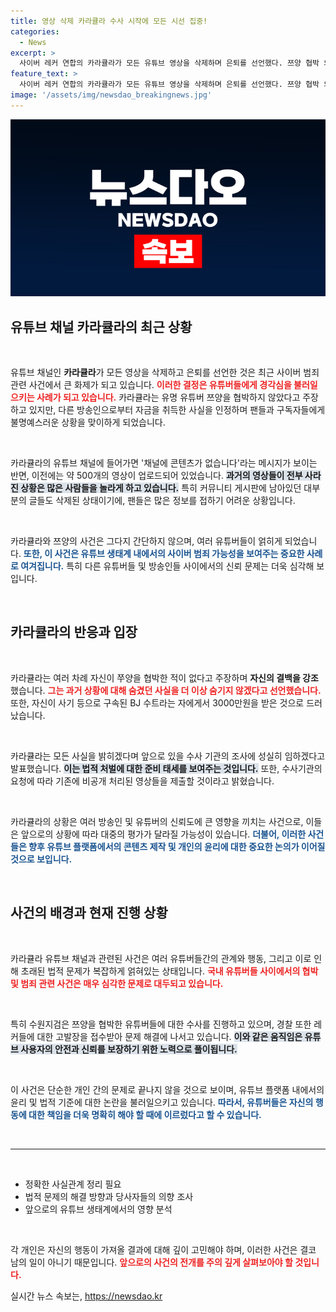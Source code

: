 ```yaml
---
title: 영상 삭제 카라큘라 수사 시작에 모든 시선 집중!
categories:
  - News
excerpt: >
  사이버 레커 연합의 카라큘라가 모든 유튜브 영상을 삭제하며 은퇴를 선언했다. 쯔양 협박 의혹은 부인했지만, 다른 방송인에게 자금을 받은 사실을 인정했다. 수사기관의 조사 속 카라큘라는 모든 진실을 드러내겠다고 밝혔다. 클릭하고 더 많은 이야기를 확인하세요!
feature_text: >
  사이버 레커 연합의 카라큘라가 모든 유튜브 영상을 삭제하며 은퇴를 선언했다. 쯔양 협박 의혹은 부인했지만, 다른 방송인에게 자금을 받은 사실을 인정했다. 수사기관의 조사 속 카라큘라는 모든 진실을 드러내겠다고 밝혔다. 클릭하고 더 많은 이야기를 확인하세요!
image: '/assets/img/newsdao_breakingnews.jpg'
---
```


<p><img src="/assets/img/newsdao_breakingnews.jpg" alt="flaretime 속보" /></p>

<h2 data-ke-size="size26">유튜브 채널 카라큘라의 최근 상황</h2>

<p data-ke-size="size16">&nbsp;</p>

<p>유튜브 채널인 <strong>카라큘라</strong>가 모든 영상을 삭제하고 은퇴를 선언한 것은 최근 사이버 범죄 관련 사건에서 큰 화제가 되고 있습니다. <b><span style="color: #ee2323;">이러한 결정은 유튜버들에게 경각심을 불러일으키는 사례가 되고 있습니다.</span></b> 카라큘라는 유명 유튜버 쯔양을 협박하지 않았다고 주장하고 있지만, 다른 방송인으로부터 자금을 취득한 사실을 인정하며 팬들과 구독자들에게 불명예스러운 상황을 맞이하게 되었습니다.</p>

<p data-ke-size="size16">&nbsp;</p>

<p>카라큘라의 유튜브 채널에 들어가면 '채널에 콘텐츠가 없습니다'라는 메시지가 보이는 반면, 이전에는 약 500개의 영상이 업로드되어 있었습니다. <b><span style="background-color: #21538527;">과거의 영상들이 전부 사라진 상황은 많은 사람들을 놀라게 하고 있습니다.</span></b> 특히 커뮤니티 게시판에 남아있던 대부분의 글들도 삭제된 상태이기에, 팬들은 많은 정보를 접하기 어려운 상황입니다. </p>

<p data-ke-size="size16">&nbsp;</p>

<p>카라큘라와 쯔양의 사건은 그다지 간단하지 않으며, 여러 유튜버들이 얽히게 되었습니다. <b><span style="color: #1a5490;">또한, 이 사건은 유튜브 생태계 내에서의 사이버 범죄 가능성을 보여주는 중요한 사례로 여겨집니다.</span></b> 특히 다른 유튜버들 및 방송인들 사이에서의 신뢰 문제는 더욱 심각해 보입니다.</p>

<p data-ke-size="size16">&nbsp;</p>

<h2 data-ke-size="size26">카라큘라의 반응과 입장</h2>

<p data-ke-size="size16">&nbsp;</p>

<p>카라큘라는 여러 차례 자신이 쭈양을 협박한 적이 없다고 주장하며 <strong>자신의 결백을 강조</strong>했습니다. <b><span style="color: #ee2323;">그는 과거 상황에 대해 숨겼던 사실을 더 이상 숨기지 않겠다고 선언했습니다.</span></b> 또한, 자신이 사기 등으로 구속된 BJ 수트라는 자에게서 3000만원을 받은 것으로 드러났습니다.</p>

<p data-ke-size="size16">&nbsp;</p>

<p>카라큘라는 모든 사실을 밝히겠다며 앞으로 있을 수사 기관의 조사에 성실히 임하겠다고 발표했습니다. <b><span style="background-color: #21538527;">이는 법적 처벌에 대한 준비 태세를 보여주는 것입니다.</span></b> 또한, 수사기관의 요청에 따라 기존에 비공개 처리된 영상들을 제출할 것이라고 밝혔습니다.</p>

<p data-ke-size="size16">&nbsp;</p>

<p>카라큘라의 상황은 여러 방송인 및 유튜버의 신뢰도에 큰 영향을 끼치는 사건으로, 이들은 앞으로의 상황에 따라 대중의 평가가 달라질 가능성이 있습니다. <b><span style="color: #1a5490;">더불어, 이러한 사건들은 향후 유튜브 플랫폼에서의 콘텐츠 제작 및 개인의 윤리에 대한 중요한 논의가 이어질 것으로 보입니다.</span></b></p>

<p data-ke-size="size16">&nbsp;</p>

<h2 data-ke-size="size26">사건의 배경과 현재 진행 상황</h2>

<p data-ke-size="size16">&nbsp;</p>

<p>카라큘라 유튜브 채널과 관련된 사건은 여러 유튜버들간의 관계와 행동, 그리고 이로 인해 초래된 법적 문제가 복잡하게 얽혀있는 상태입니다. <b><span style="color: #ee2323;">국내 유튜버들 사이에서의 협박 및 범죄 관련 사건은 매우 심각한 문제로 대두되고 있습니다.</span></b> </p>

<p data-ke-size="size16">&nbsp;</p>

<p>특히 수원지검은 쯔양을 협박한 유튜버들에 대한 수사를 진행하고 있으며, 경찰 또한 레커들에 대한 고발장을 접수받아 문제 해결에 나서고 있습니다. <b><span style="background-color: #21538527;">이와 같은 움직임은 유튜브 사용자의 안전과 신뢰를 보장하기 위한 노력으로 풀이됩니다.</span></b></p>

<p data-ke-size="size16">&nbsp;</p>

<p>이 사건은 단순한 개인 간의 문제로 끝나지 않을 것으로 보이며, 유튜브 플랫폼 내에서의 윤리 및 법적 기준에 대한 논란을 불러일으키고 있습니다. <b><span style="color: #1a5490;">따라서, 유튜버들은 자신의 행동에 대한 책임을 더욱 명확히 해야 할 때에 이르렀다고 할 수 있습니다.</span></b></p>

<p data-ke-size="size16">&nbsp;</p>

<hr>

<p data-ke-size="size16">&nbsp;</p>

<ul>
  <li>정확한 사실관계 정리 필요</li>
  <li>법적 문제의 해결 방향과 당사자들의 의향 조사</li>
  <li>앞으로의 유튜브 생태계에서의 영향 분석</li>
</ul>

<p data-ke-size="size16">&nbsp;</p>

<p>각 개인은 자신의 행동이 가져올 결과에 대해 깊이 고민해야 하며, 이러한 사건은 결코 남의 일이 아니기 때문입니다. <b><span style="color: #ee2323;">앞으로의 사건의 전개를 주의 깊게 살펴보아야 할 것입니다.</span></b></p>
실시간 뉴스 속보는, <a href="https://newsdao.kr" rel="dofollow">https://newsdao.kr</a>


